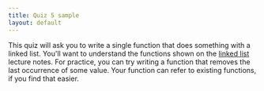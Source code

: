 ```yaml
---
title: Quiz 5 sample
layout: default
---
```


This quiz will ask you to write a single function that does something with a
linked list. You'll want to understand the functions shown on the [linked
list](/lecture/linked-lists.html) lecture notes. For practice, you can try
writing a function that removes the last occurrence of some value. Your
function can refer to existing functions, if you find that easier.

